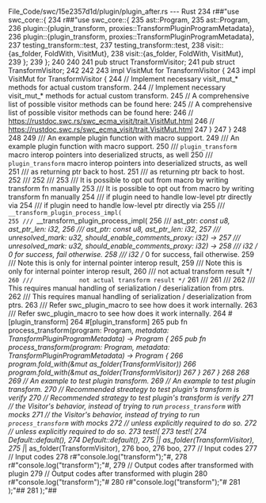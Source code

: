 File_Code/swc/15e2357d1d/plugin/plugin_after.rs --- Rust
234             r##"use swc_core::{                                                                                                                          234             r##"use swc_core::{
235     ast::Program,                                                                                                                                        235     ast::Program,
236     plugin::{plugin_transform, proxies::TransformPluginProgramMetadata},                                                                                 236     plugin::{plugin_transform, proxies::TransformPluginProgramMetadata},
237     testing_transform::test,                                                                                                                             237     testing_transform::test,
238     visit::{as_folder, FoldWith, VisitMut},                                                                                                              238     visit::{as_folder, FoldWith, VisitMut},
239 };                                                                                                                                                       239 };
240                                                                                                                                                          240 
241 pub struct TransformVisitor;                                                                                                                             241 pub struct TransformVisitor;
242                                                                                                                                                          242 
243 impl VisitMut for TransformVisitor {                                                                                                                     243 impl VisitMut for TransformVisitor {
244     // Implement necessary visit_mut_* methods for actual custom transform.                                                                              244     // Implement necessary visit_mut_* methods for actual custom transform.
245     // A comprehensive list of possible visitor methods can be found here:                                                                               245     // A comprehensive list of possible visitor methods can be found here:
246     // https://rustdoc.swc.rs/swc_ecma_visit/trait.VisitMut.html                                                                                         246     // https://rustdoc.swc.rs/swc_ecma_visit/trait.VisitMut.html
247 }                                                                                                                                                        247 }
248                                                                                                                                                          248 
249 /// An example plugin function with macro support.                                                                                                       249 /// An example plugin function with macro support.
250 /// `plugin_transform` macro interop pointers into deserialized structs, as well                                                                         250 /// `plugin_transform` macro interop pointers into deserialized structs, as well
251 /// as returning ptr back to host.                                                                                                                       251 /// as returning ptr back to host.
252 ///                                                                                                                                                      252 ///
253 /// It is possible to opt out from macro by writing transform fn manually                                                                                253 /// It is possible to opt out from macro by writing transform fn manually
254 /// if plugin need to handle low-level ptr directly via                                                                                                  254 /// if plugin need to handle low-level ptr directly via
255 /// `__transform_plugin_process_impl(                                                                                                                    255 /// `__transform_plugin_process_impl(
256 ///     ast_ptr: *const u8, ast_ptr_len: i32,                                                                                                            256 ///     ast_ptr: *const u8, ast_ptr_len: i32,
257 ///     unresolved_mark: u32, should_enable_comments_proxy: i32) ->                                                                                      257 ///     unresolved_mark: u32, should_enable_comments_proxy: i32) ->
258 ///     i32 /*  0 for success, fail otherwise.                                                                                                           258 ///     i32 /*  0 for success, fail otherwise.
259 ///             Note this is only for internal pointer interop result,                                                                                   259 ///             Note this is only for internal pointer interop result,
260 ///             not actual transform result */`                                                                                                          260 ///             not actual transform result */`
261 ///                                                                                                                                                      261 ///
262 /// This requires manual handling of serialization / deserialization from ptrs.                                                                          262 /// This requires manual handling of serialization / deserialization from ptrs.
263 /// Refer swc_plugin_macro to see how does it work internally.                                                                                           263 /// Refer swc_plugin_macro to see how does it work internally.
264 #[plugin_transform]                                                                                                                                      264 #[plugin_transform]
265 pub fn process_transform(program: Program, _metadata: TransformPluginProgramMetadata) -> Program {                                                       265 pub fn process_transform(program: Program, _metadata: TransformPluginProgramMetadata) -> Program {
266     program.fold_with(&mut as_folder(TransformVisitor))                                                                                                  266     program.fold_with(&mut as_folder(TransformVisitor))
267 }                                                                                                                                                        267 }
268                                                                                                                                                          268 
269 // An example to test plugin transform.                                                                                                                  269 // An example to test plugin transform.
270 // Recommended streategy to test plugin's transform is verify                                                                                            270 // Recommended strategy to test plugin's transform is verify
271 // the Visitor's behavior, instead of trying to run `process_transform` with mocks                                                                       271 // the Visitor's behavior, instead of trying to run `process_transform` with mocks
272 // unless explicitly required to do so.                                                                                                                  272 // unless explicitly required to do so.
273 test!(                                                                                                                                                   273 test!(
274     Default::default(),                                                                                                                                  274     Default::default(),
275     |_| as_folder(TransformVisitor),                                                                                                                     275     |_| as_folder(TransformVisitor),
276     boo,                                                                                                                                                 276     boo,
277     // Input codes                                                                                                                                       277     // Input codes
278     r#"console.log("transform");"#,                                                                                                                      278     r#"console.log("transform");"#,
279     // Output codes after transformed with plugin                                                                                                        279     // Output codes after transformed with plugin
280     r#"console.log("transform");"#                                                                                                                       280     r#"console.log("transform");"#
281 );"##                                                                                                                                                    281 );"##

